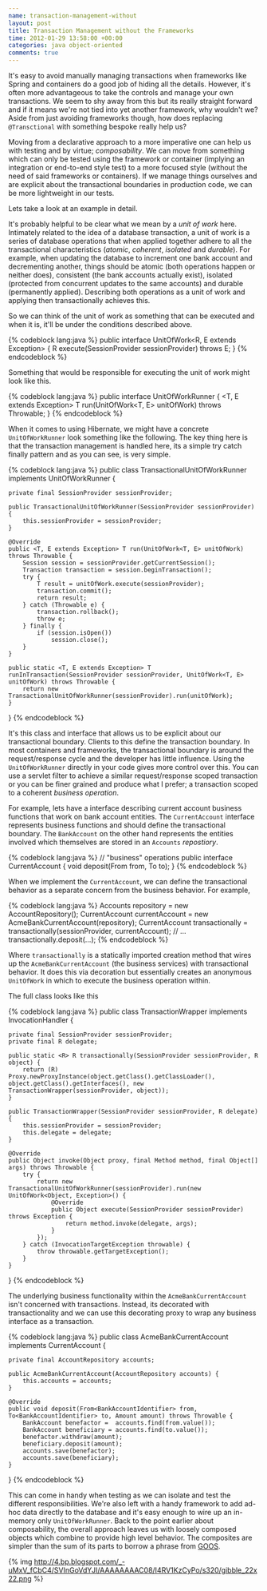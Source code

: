 ```yaml
---
name: transaction-management-without
layout: post
title: Transaction Management without the Frameworks
time: 2012-01-29 13:58:00 +00:00
categories: java object-oriented
comments: true
---
```


It's easy to avoid manually managing transactions when frameworks like Spring and
containers do a good job of hiding all the details. However, it's often more advantageous
to take the controls and manage your own transactions. We seem to shy away from this but its really straight forward and if it means we're not tied into yet another framework, why wouldn't we?
 Aside from just avoiding frameworks though, how does replacing `@Transctional` with something bespoke really help us?
  
Moving from a declarative approach to a more imperative one can help us with
testing and by virtue; _composability_. We can move from something which can
only be tested using the framework or container (implying an integration or
end-to-end style test) to a more focused style (without the need of said
frameworks or containers). If we manage things ourselves and are explicit
about the transactional boundaries in production code, we can be more
lightweight in our tests.

<!-- more -->

Lets take a look at an example in detail.

It's probably helpful to be clear what we mean by a _unit of work_ here.
Intimately related to the idea of a database transaction, a unit of work is a
series of database operations that when applied together adhere to all the
transactional characteristics (_atomic_, _coherent_, _isolated_ and
_durable_). For example, when updating the database to increment one bank
account and decrementing another, things should be atomic (both operations
happen or neither does), consistent (the bank accounts actually exist),
isolated (protected from concurrent updates to the same accounts) and durable
(permanently applied). Describing both operations as a unit of work and
applying then transactionally achieves this.

So we can think of the unit of work as something that can be executed and when
it is, it'll be under the conditions described above.

  

{% codeblock lang:java %}
public interface UnitOfWork<R, E extends Exception> {
    R execute(SessionProvider sessionProvider) throws E;
}
{% endcodeblock %}

  
Something that would be responsible for executing the unit of work might look like this.

  

{% codeblock lang:java %}
public interface UnitOfWorkRunner {
    <T, E extends Exception> T run(UnitOfWork<T, E> unitOfWork) throws Throwable;
}
{% endcodeblock %}

  
When it comes to using Hibernate, we might have a concrete `UnitOfWorkRunner`
look something like the following. The key thing here is that the transaction
management is handled here, its a simple try catch finally pattern and as you
can see, is very simple.


{% codeblock lang:java %}
public class TransactionalUnitOfWorkRunner implements UnitOfWorkRunner {

    private final SessionProvider sessionProvider;

    public TransactionalUnitOfWorkRunner(SessionProvider sessionProvider) {
        this.sessionProvider = sessionProvider;
    }

    @Override
    public <T, E extends Exception> T run(UnitOfWork<T, E> unitOfWork) throws Throwable {
        Session session = sessionProvider.getCurrentSession();
        Transaction transaction = session.beginTransaction();
        try {
            T result = unitOfWork.execute(sessionProvider);
            transaction.commit();
            return result;
        } catch (Throwable e) {
            transaction.rollback();
            throw e;
        } finally {
            if (session.isOpen())
                session.close();
        }
    }

    public static <T, E extends Exception> T runInTransaction(SessionProvider sessionProvider, UnitOfWork<T, E> unitOfWork) throws Throwable {
        return new TransactionalUnitOfWorkRunner(sessionProvider).run(unitOfWork);
    }
}
{% endcodeblock %}
    

  
It's this class and interface that allows us to be explicit about our
transactional boundary. Clients to this define the transaction boundary. In
most containers and frameworks, the transactional boundary is around the
request/response cycle and the developer has little influence. Using the
`UnitOfWorkRunner` directly in your code gives more control over this. You can
use a servlet filter to achieve a similar request/response scoped transaction
or you can be finer grained and produce what I prefer; a transaction scoped to
a coherent _business operation_.

  
For example, lets have a interface describing current account business
functions that work on bank account entities. The `CurrentAccount` interface
represents business functions and should define the transactional boundary.
The `BankAccount` on the other hand represents the entities involved which
themselves are stored in an `Accounts` _repostiory_.

  

    
{% codeblock lang:java %}
// "business" operations
public interface CurrentAccount {
   void deposit(From<BankAccount> from, To<BankAccount> to);
}
{% endcodeblock %}
    

  
When we implement the `CurrentAccount`, we can define the transactional
behavior as a separate concern from the business behavior. For example,

  

    
{% codeblock lang:java %}
Accounts repository = new AccountRepository();
CurrentAccount currentAccount = new AcmeBankCurrentAccount(repository);
CurrentAccount transactionally = transactionally(sessionProvider, currentAccount);
// ...
transactionally.deposit(...);
{% endcodeblock %}
    

  
Where `transactionally` is a statically imported creation method that wires up
the `AcmeBankCurrentAccount` (the business services) with transactional
behavior. It does this via decoration but essentially creates an anonymous
`UnitOfWork` in which to execute the business operation within.

  
The full class looks like this

  

    
{% codeblock lang:java %}
public class TransactionWrapper<R> implements InvocationHandler {

    private final SessionProvider sessionProvider;
    private final R delegate;

    public static <R> R transactionally(SessionProvider sessionProvider, R object) {
        return (R) Proxy.newProxyInstance(object.getClass().getClassLoader(), object.getClass().getInterfaces(), new TransactionWrapper(sessionProvider, object));
    }

    public TransactionWrapper(SessionProvider sessionProvider, R delegate) {
        this.sessionProvider = sessionProvider;
        this.delegate = delegate;
    }

    @Override
    public Object invoke(Object proxy, final Method method, final Object[] args) throws Throwable {
        try {
            return new TransactionalUnitOfWorkRunner(sessionProvider).run(new UnitOfWork<Object, Exception>() {
                @Override
                public Object execute(SessionProvider sessionProvider) throws Exception {
                    return method.invoke(delegate, args);
                }
            });
        } catch (InvocationTargetException throwable) {
            throw throwable.getTargetException();
        }
    }
}
{% endcodeblock %}
    

  
The underlying business functionality within the `AcmeBankCurrentAccount`
isn't concerned with transactions. Instead, its decorated with
transactionality and we can use this decorating proxy to wrap any business
interface as a transaction.

  

    
{% codeblock lang:java %}
public class AcmeBankCurrentAccount implements CurrentAccount {

    private final AccountRepository accounts;

    public AcmeBankCurrentAccount(AccountRepository accounts) {
        this.accounts = accounts;
    }

    @Override
    public void deposit(From<BankAccountIdentifier> from, To<BankAccountIdentifier> to, Amount amount) throws Throwable {
        BankAccount benefactor =  accounts.find(from.value());
        BankAccount beneficiary = accounts.find(to.value());
        benefactor.withdraw(amount);
        beneficiary.deposit(amount);
        accounts.save(benefactor);
        accounts.save(beneficiary);
    }
}
{% endcodeblock %}
    

  
This can come in handy when testing as we can isolate and test the different
responsibilities. We're also left with a handy framework to add ad-hoc data
directly to the database and it's easy enough to wire up an in-memory only
`UnitOfWorkRunner`. Back to the point earlier about composability, the overall
approach leaves us with loosely composed objects which combine to provide high
level behavior. The composites are simpler than the sum of its parts to borrow
a phrase from [GOOS](http://www.growing-object-oriented-software.com/).

  
{% img http://4.bp.blogspot.com/_-uMxV_fCbC4/SVInGoVdYJI/AAAAAAAAC08/I4RV1KzCyPo/s320/gibble_22x22.png %}




